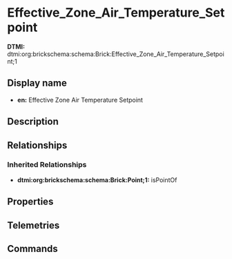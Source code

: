 # Effective_Zone_Air_Temperature_Setpoint
**DTMI:** dtmi:org:brickschema:schema:Brick:Effective_Zone_Air_Temperature_Setpoint;1
## Display name
- **en:** Effective Zone Air Temperature Setpoint
## Description
## Relationships
### Inherited Relationships
* **dtmi:org:brickschema:schema:Brick:Point;1:** isPointOf
## Properties
## Telemetries
## Commands
